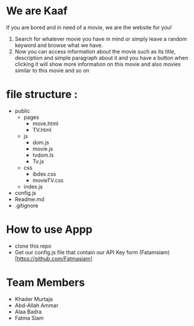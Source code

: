 # We are Kaaf

If you are bored and in need of a movie, we are the website for you!

1. Search for whatever movie you have in mind or simply leave a random keyword and browse what we have.
2. Now you can access information about the movie such as its title, description and simple paragraph about it and you have a button when clicking it will show more information on this movie and also movies similar to this movie and so on

# file structure :
  * public
     * pages 
       * move.html
       * TV.html
     * js
       * dom.js
       * movie.js
       * tvdom.ls
       * Tv.js
     * css
       * ibdex.css
       * movieTV.css
     * index.js
  * config.js
  * Readme.md
  * .gitignore

  
# How to use Appp 
   * clone this repo 
   * Get our config.js file that contain our API Key form (Fatamsiam)[https://github.com/Fatmasiam]
   
   
# Team Members
  * Khader Murtaja
  * Abd-Allah Ammar
  * Alaa Badra
  * Fatma Siam
    


